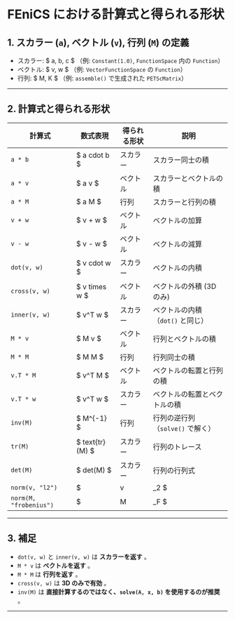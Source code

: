 # FEniCS における計算式と得られる形状

## **1. スカラー (`a`), ベクトル (`v`), 行列 (`M`) の定義**
- スカラー: $ a, b, c $  （例: `Constant(1.0)`, `FunctionSpace` 内の `Function`）
- ベクトル: $ v, w $  （例: `VectorFunctionSpace` の `Function`）
- 行列: $ M, K $  （例: `assemble()` で生成された `PETScMatrix`）

---

## **2. 計算式と得られる形状**

| **計算式** | **数式表現** | **得られる形状** | **説明** |
|------------|------------|--------------|--------------|
| `a * b` | $ a cdot b $ | スカラー | スカラー同士の積 |
| `a * v` | $ a v $ | ベクトル | スカラーとベクトルの積 |
| `a * M` | $ a M $ | 行列 | スカラーと行列の積 |
| `v + w` | $ v + w $ | ベクトル | ベクトルの加算 |
| `v - w` | $ v - w $ | ベクトル | ベクトルの減算 |
| `dot(v, w)` | $ v cdot w $ | スカラー | ベクトルの内積 |
| `cross(v, w)` | $ v times w $ | ベクトル | ベクトルの外積 (3D のみ) |
| `inner(v, w)` | $ v^T w $ | スカラー | ベクトルの内積（`dot()` と同じ） |
| `M * v` | $ M v $ | ベクトル | 行列とベクトルの積 |
| `M * M` | $ M M $ | 行列 | 行列同士の積 |
| `v.T * M` | $ v^T M $ | ベクトル | ベクトルの転置と行列の積 |
| `v.T * w` | $ v^T w $ | スカラー | ベクトルの転置とベクトルの積 |
| `inv(M)` | $ M^{-1} $ | 行列 | 行列の逆行列（`solve()` で解く） |
| `tr(M)` | $ text{tr}(M) $ | スカラー | 行列のトレース |
| `det(M)` | $ det(M) $ | スカラー | 行列の行列式 |
| `norm(v, "l2")` | $ | v |_2 $ | スカラー | ベクトルの L2 ノルム |
| `norm(M, "frobenius")` | $ | M |_F $ | スカラー | 行列のフロベニウスノルム |

---

## **3. 補足**
- `dot(v, w)` と `inner(v, w)` は **スカラーを返す** 。
- `M * v` は **ベクトルを返す** 。
- `M * M` は **行列を返す** 。
- `cross(v, w)` は **3D のみで有効** 。
- `inv(M)` は **直接計算するのではなく、`solve(A, x, b)` を使用するのが推奨** 。

---
